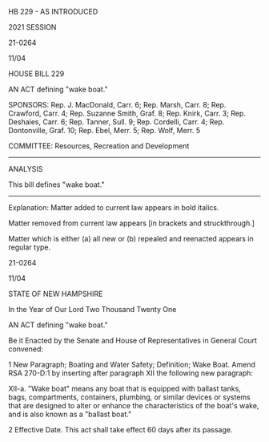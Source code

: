  HB 229 - AS INTRODUCED

 

 

2021 SESSION

 21-0264

 11/04

 

HOUSE BILL 229

 

AN ACT defining "wake boat."

 

SPONSORS: Rep. J. MacDonald, Carr. 6; Rep. Marsh, Carr. 8; Rep. Crawford, Carr. 4; Rep. Suzanne Smith, Graf. 8; Rep. Knirk, Carr. 3; Rep. Deshaies, Carr. 6; Rep. Tanner, Sull. 9; Rep. Cordelli, Carr. 4; Rep. Dontonville, Graf. 10; Rep. Ebel, Merr. 5; Rep. Wolf, Merr. 5

 

COMMITTEE: Resources, Recreation and Development

 

-----------------------------------------------------------------

 

ANALYSIS

 

 This bill defines "wake boat."

 

- - - - - - - - - - - - - - - - - - - - - - - - - - - - - - - - - - - - - - - - - - - - - - - - - - - - - - - - - - - - - - - - - - - - - - - - - - - 

 

Explanation: Matter added to current law appears in bold italics.

 Matter removed from current law appears [in brackets and struckthrough.]

 Matter which is either (a) all new or (b) repealed and reenacted appears in regular type.

 21-0264

 11/04

 

STATE OF NEW HAMPSHIRE

 

In the Year of Our Lord Two Thousand Twenty One

 

AN ACT defining "wake boat."

 

Be it Enacted by the Senate and House of Representatives in General Court convened:

 

 1 New Paragraph; Boating and Water Safety; Definition; Wake Boat. Amend RSA 270-D:1 by inserting after paragraph XII the following new paragraph:

 XII-a. "Wake boat" means any boat that is equipped with ballast tanks, bags, compartments, containers, plumbing, or similar devices or systems that are designed to alter or enhance the characteristics of the boat's wake, and is also known as a "ballast boat."

 2 Effective Date. This act shall take effect 60 days after its passage.

